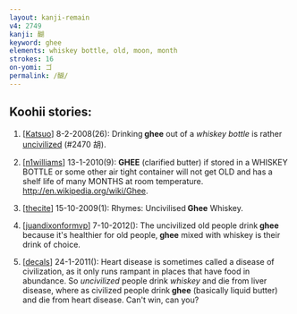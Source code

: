 ```yaml
---
layout: kanji-remain
v4: 2749
kanji: 醐
keyword: ghee
elements: whiskey bottle, old, moon, month
strokes: 16
on-yomi: ゴ
permalink: /醐/
---
```


## Koohii stories: 

1) [<a href="http://kanji.koohii.com/profile/Katsuo">Katsuo</a>] 8-2-2008(26): Drinking<strong> ghee</strong> out of a <em>whiskey bottle</em> is rather <a href="../v4/2470.html">uncivilized</a> (#2470 胡).

2) [<a href="http://kanji.koohii.com/profile/n1williams">n1williams</a>] 13-1-2010(9): <strong>GHEE</strong> (clarified butter) if stored in a WHISKEY BOTTLE or some other air tight container will not get OLD and has a shelf life of many MONTHS at room temperature. <a href="http://en.wikipedia.org/wiki/Ghee">http://en.wikipedia.org/wiki/Ghee</a>.

3) [<a href="http://kanji.koohii.com/profile/thecite">thecite</a>] 15-10-2009(1): Rhymes: Uncivilised<strong> Ghee</strong> Whiskey.

4) [<a href="http://kanji.koohii.com/profile/juandixonformvp">juandixonformvp</a>] 7-10-2012(): The uncivilized old people drink<strong> ghee</strong> because it&#039;s healthier for old people,<strong> ghee</strong> mixed with whiskey is their drink of choice.

5) [<a href="http://kanji.koohii.com/profile/decals">decals</a>] 24-1-2011(): Heart disease is sometimes called a disease of civilization, as it only runs rampant in places that have food in abundance. So <em>uncivilized</em> people drink <em>whiskey</em> and die from liver disease, where as civilized people drink<strong> ghee</strong> (basically liquid butter) and die from heart disease. Can&#039;t win, can you?

